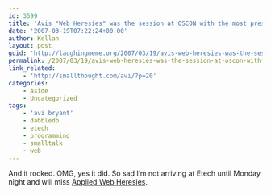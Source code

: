 ```yaml
---
id: 3599
title: 'Avis "Web Heresies" was the session at OSCON with the most presenters in the audience.'
date: '2007-03-19T07:22:24+00:00'
author: Kellan
layout: post
guid: 'http://laughingmeme.org/2007/03/19/avis-web-heresies-was-the-session-at-oscon-with-the-most-presenters-in-the-audience/'
permalink: /2007/03/19/avis-web-heresies-was-the-session-at-oscon-with-the-most-presenters-in-the-audience/
link_related:
    - 'http://smallthought.com/avi/?p=20'
categories:
    - Aside
    - Uncategorized
tags:
    - 'avi bryant'
    - dabbledb
    - etech
    - programming
    - smalltalk
    - web
---
```


And it rocked. OMG, yes it did. So sad I’m not arriving at Etech until Monday night and will miss [Applied Web Heresies](http://smallthought.com/avi/?p=20).